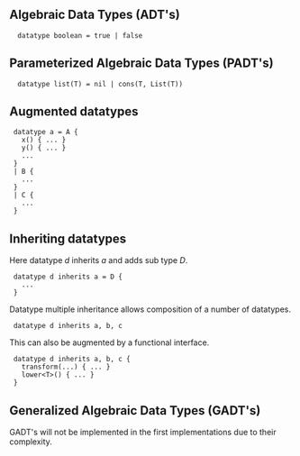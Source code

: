 ## Algebraic Data Types (ADT's)

`  datatype boolean = true | false`

## Parameterized Algebraic Data Types (PADT's)

`  datatype list(T) = nil | cons(T, List(T))`

## Augmented datatypes
```
 datatype a = A {
   x() { ... }
   y() { ... }
   ...
 }
 | B {
   ...
 }
 | C {
   ...
 }
```

## Inheriting datatypes
Here datatype *d* inherits *a* and adds sub type *D*.
```
 datatype d inherits a = D {
   ...
 }
```
Datatype multiple inheritance allows composition of a number of datatypes.
```
 datatype d inherits a, b, c
```
This can also be augmented by a functional interface.
```
 datatype d inherits a, b, c {
   transform(...) { ... }
   lower<T>() { ... }
 }
```
## Generalized Algebraic Data Types (GADT's)

GADT's will not be implemented in the first implementations due to their complexity.
